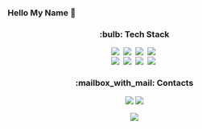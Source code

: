 ### Hello My Name  👋

<h3 align="center"> :bulb: Tech Stack  </h3>
<p align="center">
  <!-- <img src="https://img.shields.io/badge/Go-11B48A?style=flat-square&logo=Go&logoColor=white"/></a>&nbsp -->
  <img src="https://img.shields.io/badge/Java-007396?style=flat-square&logo=Java&logoColor=white"/></a>&nbsp 
  <img src="https://img.shields.io/badge/Javascript-ffb13b?style=flat-square&logo=javascript&logoColor=white"/></a>&nbsp 
  <img src="https://img.shields.io/badge/css-1572B6?style=flat-square&logo=css3&logoColor=white"/></a>&nbsp 
  <img src="https://img.shields.io/badge/SpringBoot-6DB33F?style=flat-square&logo=Spring&logoColor=white"/></a>&nbsp 
  <br>
  <img src="https://img.shields.io/badge/Microsoft SQL Server-CC2927?style=flat-square&logo=Microsoft-SQL-Server&logoColor=white"/></a>&nbsp 
  <img src="https://img.shields.io/badge/PostgreSQL-336791?style=flat-square&logo=PostgreSQL&logoColor=white"/></a>&nbsp 
  <img src="https://img.shields.io/badge/Oracle-F80000?style=flat-square&logo=Oracle&logoColor=white"/></a>&nbsp
  <img src="https://img.shields.io/badge/elasticsearch-005571?style=flat-square&logo=elasticsearch&logoColor=white"/></a>&nbsp 
</p>

<h3 align="center"> :mailbox_with_mail: Contacts </h3>

<p align="center">
  <a href="mailto:cus4703@gmail.com"><img src="https://img.shields.io/badge/Gmail-d14836?style=flat-square&logo=Gmail&logoColor=white&link=cus4703@gmail.com"/></a>
  <a href="https://cus4703.medium.com/"><img src="https://img.shields.io/badge/Medium-12100E?style=flat-square&logo=Medium&logoColor=white&link=cus4703.medium.com/"/></a>
</p>


<p align="center">
  <a href="https://hits.seeyoufarm.com"><img src="https://hits.seeyoufarm.com/api/count/incr/badge.svg?url=https%3A%2F%2Fgithub.com/cus4703&count_bg=%2379C83D&title_bg=%2386757E&icon=github.svg&icon_color=%23D9D9D9&title=hits&edge_flat=false"/></a>
</p>
